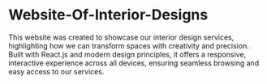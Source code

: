 # Website-Of-Interior-Designs
This website was created to showcase our interior design services, highlighting how we can transform spaces with creativity and precision. Built with React.js and modern design principles, it offers a responsive, interactive experience across all devices, ensuring seamless browsing and easy access to our services.